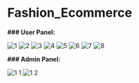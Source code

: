 # Fashion_Ecommerce


**### User Panel:**

![1](https://github.com/user-attachments/assets/e50f116f-f504-464e-8d29-0e70ba9c407f)
![2](https://github.com/user-attachments/assets/93d867a0-7d24-40fa-af53-fd9f920816e9)
![3](https://github.com/user-attachments/assets/482ff2c5-7110-465f-b87c-a374533ba7da)
![4](https://github.com/user-attachments/assets/4c0926c2-e11e-4260-9354-6ac2356305f8)
![5](https://github.com/user-attachments/assets/303eee0d-e102-442a-a592-fa6840245913)
![6](https://github.com/user-attachments/assets/f9b8d6f4-1338-4479-9b3b-ee149c6ab1a5)
![7](https://github.com/user-attachments/assets/a5e06ae0-93a7-473f-8410-2d915d16a126)
![8](https://github.com/user-attachments/assets/8e725023-24db-4d27-9a47-8fc5412389b5)



**### Admin Panel:**

![1 1](https://github.com/user-attachments/assets/6cc94aad-ff96-4973-af01-e64c16a1ddbf)
![1 2](https://github.com/user-attachments/assets/20ff3ceb-a50b-4657-ae3f-8c1c6736a085)
